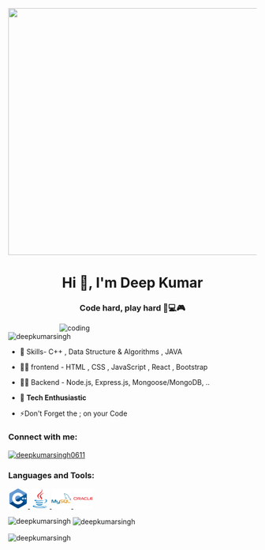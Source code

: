 <img width="1200" src="https://media0.giphy.com/media/v1.Y2lkPTc5MGI3NjExMHpienF2NXV5YmtjY3p2dXA1bWd3YnVwbmd6aW8xOHdubW85azdraCZlcD12MV9pbnRlcm5hbF9naWZfYnlfaWQmY3Q9Zw/f3iwJFOVOwuy7K6FFw/giphy.gif" align="center" height=500>
<h1 align="center">Hi 👋, I'm Deep Kumar</h1>
<h3 align="center">Code hard, play hard 🤘💻🎮</h3>

<img align="right" alt="coding" width="400" src="https://cdn.dribbble.com/users/730703/screenshots/6581243/avento.gif">

<p align="left"> <img src="https://komarev.com/ghpvc/?username=deepkumarsingh&label=Profile%20views&color=0e75b6&style=flat" alt="deepkumarsingh" /> </p>

- 🌱 Skills- C++ , Data Structure & Algorithms , JAVA
- 🧑‍💻 frontend - HTML , CSS , JavaScript , React , Bootstrap
- 🧑‍💻 Backend - Node.js, Express.js, Mongoose/MongoDB, .. 
- 💬 **Tech Enthusiastic**

- ⚡Don't Forget the ; on your Code

<h3 align="left">Connect with me:</h3>
<p align="left">
<a href="https://www.leetcode.com/deepkumarsingh0611" target="blank"><img align="center" src="https://raw.githubusercontent.com/rahuldkjain/github-profile-readme-generator/master/src/images/icons/Social/leet-code.svg" alt="deepkumarsingh0611" height="30" width="40" /></a>
</p>

<h3 align="left">Languages and Tools:</h3>
<p align="left"> <a href="https://www.w3schools.com/cpp/" target="_blank" rel="noreferrer"> <img src="https://raw.githubusercontent.com/devicons/devicon/master/icons/cplusplus/cplusplus-original.svg" alt="cplusplus" width="40" height="40"/> </a> <a href="https://www.java.com" target="_blank" rel="noreferrer"> <img src="https://raw.githubusercontent.com/devicons/devicon/master/icons/java/java-original.svg" alt="java" width="40" height="40"/> </a> <a href="https://www.mysql.com/" target="_blank" rel="noreferrer"> <img src="https://raw.githubusercontent.com/devicons/devicon/master/icons/mysql/mysql-original-wordmark.svg" alt="mysql" width="40" height="40"/> </a> <a href="https://www.oracle.com/" target="_blank" rel="noreferrer"> <img src="https://raw.githubusercontent.com/devicons/devicon/master/icons/oracle/oracle-original.svg" alt="oracle" width="40" height="40"/> </a> </p>

<p><img align="left" src="https://github-readme-stats.vercel.app/api/top-langs?username=deepkumarsingh&show_icons=true&locale=en&layout=compact" alt="deepkumarsingh" /></p>

<p>&nbsp;<img align="center" src="https://github-readme-stats.vercel.app/api?username=deepkumarsingh&show_icons=true&locale=en" alt="deepkumarsingh" /></p>

<p><img align="center" src="https://github-readme-streak-stats.herokuapp.com/?user=deepkumarsingh&" alt="deepkumarsingh" /></p>
